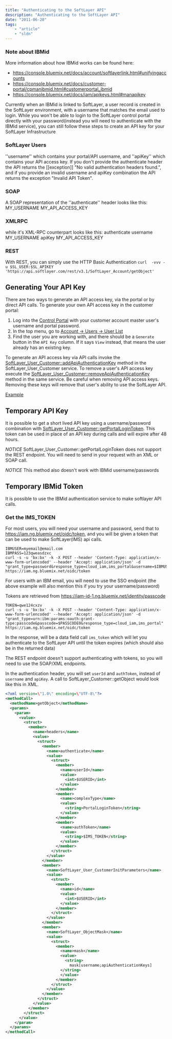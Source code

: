 ```yaml
---
title: "Authenticating to the SoftLayer API"
description: "Authenticating to the SoftLayer API"
date: "2011-06-20"
tags:
    - "article"
    - "sldn"
---
```


### Note about IBMid
More information about how IBMid works can be found here:
- https://console.bluemix.net/docs/account/softlayerlink.html#unifyingaccounts
- https://console.bluemix.net/docs/customer-portal/cpmanibmid.html#customerportal_ibmid
- https://console.bluemix.net/docs/iam/apikeys.html#manapikey

Currently when an IBMid is linked to SoftLayer, a user record is created in the SoftLayer environment, with a username that matches the email used to login. While you won't be able to login to the SoftLayer control portal directly with your password(instead you will need to authenticate with the IBMid service), you can still follow these steps to create an API key for your SoftLayer Infrastructure

### SoftLayer Users

''username'' which contains your portal/API username, and ''apiKey'' which contains your API access key. If you don't provide the authenticate header the API returns the [[exception]] "No valid authentication headers found.", and if you provide an invalid username and apiKey combination the API returns the exception "Invalid API Token".

### SOAP

A SOAP representation of the ''authenticate'' header looks like this:
<xml>
<authenticate xsi:type="slt:authenticate" xmlns:slt="http://api.service.softlayer.com/soap/v3/SLTypes/">
    <username xsi:type="xsd:string">MY_USERNAME</username>
    <apiKey xsi:type="xsd:string">MY_API_ACCESS_KEY</apiKey>
</authenticate>
</xml>

### XMLRPC

while it's XML-RPC counterpart looks like this:
<xml>
<struct>
    <member>
        <name>authenticate</name>
        <value>
            <struct>
                <member>
                    <name>username</name>
                    <value>
                        <string>MY_USERNAME</string>
                    </value>
                </member>
                <member>
                    <name>apiKey</name>
                    <value>
                        <string>MY_API_ACCESS_KEY</string>
                    </value>
                </member>
            </struct>
        </value>
    </member>
</struct>
</xml>

### REST
With REST, you can simply use the HTTP Basic Authentication
`curl  -vvv -u $SL_USER:$SL_APIKEY 'https://api.softlayer.com/rest/v3.1/SoftLayer_Account/getObject'`

## Generating Your API Key
There are two ways to generate an API access key, via the portal or by direct API calls. To generate your own API access key in the customer portal:

1. Log into the [Control Portal](https://control.softlayer.com/) with your customer account master user's username and portal password.
2. In the top menu, go to [Account -> Users -> User List](https://control.softlayer.com/account/users)
3. Find the user you are working with, and there should be a `Generate` button in the `API Key` column. If it says `View` instead, that means the user already has an existing key.

To generate an API access key via API calls invoke the [SoftLayer_User_Customer::addApiAuthenticationKey](https://softlayer.github.io/reference/services/SoftLayer_User_Customer/addApiAuthenticationKey) method in the SoftLayer_User_Customer service. To remove a user's API access key execute the [SoftLayer_User_Customer::removeApiAuthenticationKey](https://softlayer.github.io/reference/services/SoftLayer_User_Customer/removeApiAuthenticationKey) method in the same service. Be careful when removing API access keys. Removing these keys will remove that user's ability to use the SoftLayer API.

[Example](/python/manageUsers/)

## Temporary API Key
It is possible to get a short lived API key using a username/password combination with [SoftLayer_User_Customer::getPortalLoginToken](/reference/services/SoftLayer_User_Customer/getPortalLoginToken/). This token can be used in place of an API key during calls and will expire after 48 hours.

*NOTICE* SoftLayer_User_Customer::getPortalLoginToken does not support the REST endpoint. You will need to send in your request with an XML or SOAP call.

*NOTICE* This method also doesn't work with IBMid username/passwords

## Temporary IBMid Token
It is possible to use the IBMid authentication service to make softlayer API calls.

### Get the IMS_TOKEN
For most users, you will need your username and password, send that to https://iam.ng.bluemix.net/oidc/token, and you will be given a token that can be used to make SoftLayer(IMS) api calls.

```
IBMUSER=myemail@email.com
IBMPASS=123qweasdzxc
curl -s -u 'bx:bx' -k -X POST --header 'Content-Type: application/x-www-form-urlencoded' --header 'Accept: application/json' -d "grant_type=password&response_type=cloud_iam,ims_portal&username=$IBMUSER&password=$IBMPASS" https://iam.ng.bluemix.net/oidc/token
```

For users with an IBM email, you will need to use the SSO endpoint (the above example will also mention this if you try your username/password)

Tokens are retrieved from https://iam-id-1.ng.bluemix.net/identity/passcode
```
TOKEN=qwe124cxzv
curl -s -u 'bx:bx' -k -X POST --header 'Content-Type: application/x-www-form-urlencoded' --header 'Accept: application/json' -d "grant_type=urn:ibm:params:oauth:grant-type:passcode&passcode=$PASSCODE0&response_type=cloud_iam,ims_portal" https://iam.ng.bluemix.net/oidc/token
```

In the response, will be a data field call `ims_token` which will let you authenticate to the SoftLayer API until the token expires (which should also be in the returned data)


The REST endpoint doesn't support authenticating with tokens, so you will need to use the SOAP/XML endpoints.

In the authentication header, you will set `userId` and `authToken`,  instead of `username` and `apiKey`. A call to SoftLayer_Customer::getObject would look like this in XML.

```xml
<?xml version=\"1.0\" encoding=\"UTF-8\"?>
<methodCall>
  <methodName>getObject</methodName>
  <params>
    <param>
      <value>
        <struct>
          <member>
            <name>headers</name>
            <value>
              <struct>
                <member>
                  <name>authenticate</name>
                  <value>
                    <struct>
                      <member>
                        <name>userId</name>
                        <value>
                          <int>$USERID</int>
                        </value>
                      </member>
                      <member>
                        <name>complexType</name>
                        <value>
                          <string>PortalLoginToken</string>
                        </value>
                      </member>
                      <member>
                        <name>authToken</name>
                        <value>
                          <string>$IMS_TOKEN</string>
                        </value>
                      </member>
                    </struct>
                  </value>
                </member>
                <member>
                  <name>SoftLayer_User_CustomerInitParameters</name>
                  <value>
                    <struct>
                      <member>
                        <name>id</name>
                        <value>
                          <int>$USERID</int>
                        </value>
                      </member>
                    </struct>
                  </value>
                </member>
                <member>
                  <name>SoftLayer_ObjectMask</name>
                  <value>
                    <struct>
                      <member>
                        <name>mask</name>
                        <value>
                          <string>
                            mask[username;apiAuthenticationKeys]
                        </string>
                        </value>
                      </member>
                    </struct>
                  </value>
                </member>
              </struct>
            </value>
          </member>
        </struct>
      </value>
    </param>
  </params>
</methodCall>
```